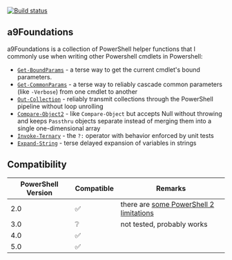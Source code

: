 [![Build status](https://ci.appveyor.com/api/projects/status/q38mor7o20ejxswx?svg=true)](https://ci.appveyor.com/project/alx9r/a9foundations)

## a9Foundations

a9Foundations is a collection of PowerShell helper functions that I commonly use when writing other Powershell cmdlets in Powershell:

* [`Get-BoundParams`](./Functions/cmdlet.ps1) - a terse way to get the current cmdlet's bound parameters.
* [`Get-CommonParams`](./Functions/cmdlet.ps1) - a terse way to reliably cascade common parameters (like `-Verbose`) from one cmdlet to another
* [`Out-Collection`](./Functions/collection.ps1) - reliably transmit collections through the PowerShell pipeline without loop unrolling
* [`Compare-Object2`](./Functions/compareObject2.ps1) - like `Compare-Object` but accepts Null without throwing and keeps `Passthru` objects separate instead of merging them into a single one-dimensional array
* [`Invoke-Ternary`](./Functions/invoke.ps1) - the `?:` operator with behavior enforced by unit tests
* [`Expand-String`](./Functions/string.ps1) - terse delayed expansion of variables in strings

## Compatibility

PowerShell Version | Compatible         | Remarks
-------------------|--------------------|--------
2.0                | :white_check_mark: | there are [some PowerShell 2 limitations](https://github.com/alx9r/a9Foundations/labels/Powershell%202%20Limitation)
3.0                | :grey_question:    | not tested, probably works
4.0                | :white_check_mark: |
5.0                | :white_check_mark: |
